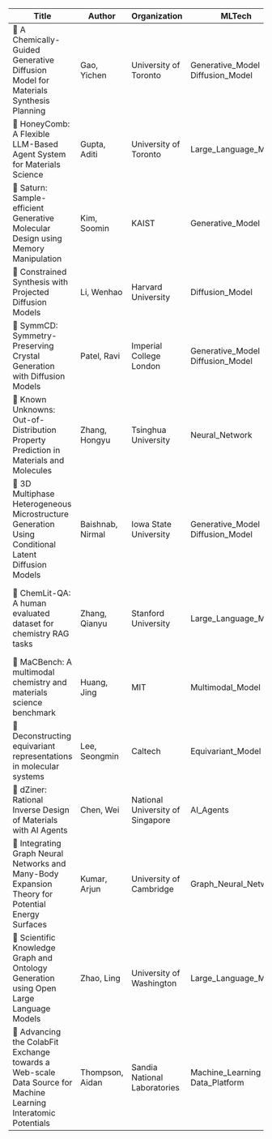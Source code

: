 | Title                                                                 | Author                 | Organization                | MLTech                           | TargetMaterial                 | ResearchObjective                                                                                 | OpenReviewLink                                                                 |
|-----------------------------------------------------------------------|------------------------|-----------------------------|----------------------------------|--------------------------------|--------------------------------------------------------------------------------------------------|-------------------------------------------------------------------------------|
| 🌟 A Chemically-Guided Generative Diffusion Model for Materials Synthesis Planning | Gao, Yichen            | University of Toronto       | Generative_Model<br>Diffusion_Model | Materials Synthesis Planning | Solve materials synthesis planning using a generative diffusion model with chemical guidance.    | [Link](https://openreview.net/forum?id=hy39qxU6CQ)                            |
| 🌟 HoneyComb: A Flexible LLM-Based Agent System for Materials Science | Gupta, Aditi           | University of Toronto       | Large_Language_Model             | Materials Science              | Introduce a flexible LLM agent for assisting in materials science tasks.                        | [Link](https://openreview.net/forum?id=Fh3IV8akOl)                            |
| 🌟 Saturn: Sample-efficient Generative Molecular Design using Memory Manipulation | Kim, Soomin            | KAIST                       | Generative_Model                 | Molecular Design               | Design molecules efficiently using generative models with memory manipulation.                  | [Link](https://openreview.net/forum?id=PoA0BkO19g)                            |
| 🌟 Constrained Synthesis with Projected Diffusion Models              | Li, Wenhao             | Harvard University          | Diffusion_Model                  | Synthesis Optimization         | Develop diffusion models for constrained material synthesis tasks.                              | [Link](https://openreview.net/forum?id=k2Tf6V5gMl)                            |
| 🌟 SymmCD: Symmetry-Preserving Crystal Generation with Diffusion Models | Patel, Ravi            | Imperial College London     | Generative_Model<br>Diffusion_Model | Symmetric Crystals             | Generate symmetry-preserving crystals using diffusion models.                                   | [Link](https://openreview.net/forum?id=7aOQfIYpTx)                            |
| 🌟 Known Unknowns: Out-of-Distribution Property Prediction in Materials and Molecules | Zhang, Hongyu          | Tsinghua University         | Neural_Network                   | Materials and Molecules        | Address OOD property prediction challenges for material and molecule properties.                | [Link](https://openreview.net/forum?id=Vd9V0hFNG9)                            |
| 🌟 3D Multiphase Heterogeneous Microstructure Generation Using Conditional Latent Diffusion Models | Baishnab, Nirmal       | Iowa State University       | Generative_Model<br>Diffusion_Model | Heterogeneous Microstructures | Generate multiphase microstructures using conditional latent diffusion models.                  | [Link](https://openreview.net/forum?id=3JmSy8ZCQv)                            |
| 🌟 ChemLit-QA: A human evaluated dataset for chemistry RAG tasks      | Zhang, Qianyu          | Stanford University         | Large_Language_Model             | Chemistry Literature Tasks     | Create a benchmark dataset for retrieval-augmented generation in chemistry literature.          | [Link](https://openreview.net/forum?id=Rz0kjXFGxp)                            |
| 🌟 MaCBench: A multimodal chemistry and materials science benchmark   | Huang, Jing            | MIT                         | Multimodal_Model                 | Chemistry and Materials Science | Benchmark multimodal approaches for chemistry and material science applications.                | [Link](https://openreview.net/forum?id=JcMf3YyPp0)                            |
| 🌟 Deconstructing equivariant representations in molecular systems    | Lee, Seongmin          | Caltech                     | Equivariant_Model                | Molecular Systems              | Analyze equivariant models in molecular systems to improve predictions and representations.     | [Link](https://openreview.net/forum?id=zDgkW4vSrt)                            |
| 🌟 dZiner: Rational Inverse Design of Materials with AI Agents        | Chen, Wei              | National University of Singapore | AI_Agents                        | Material Design                | Enable rational inverse material design using AI agents.                                         | [Link](https://openreview.net/forum?id=0gMRhkpO3K)                            |
| 🌟 Integrating Graph Neural Networks and Many-Body Expansion Theory for Potential Energy Surfaces | Kumar, Arjun           | University of Cambridge     | Graph_Neural_Network             | Potential Energy Surfaces      | Combine GNNs and many-body expansion for efficient energy surface modeling.                     | [Link](https://openreview.net/forum?id=wOBo9Fv76r)                            |
| 🌟 Scientific Knowledge Graph and Ontology Generation using Open Large Language Models | Zhao, Ling             | University of Washington    | Large_Language_Model             | Knowledge Graphs               | Generate scientific knowledge graphs and ontologies with LLMs.                                  | [Link](https://openreview.net/forum?id=kbZqsfy8Ig)                            |
| 🌟 Advancing the ColabFit Exchange towards a Web-scale Data Source for Machine Learning Interatomic Potentials | Thompson, Aidan        | Sandia National Laboratories | Machine_Learning<br>Data_Platform | Interatomic Potentials         | Enhance the ColabFit exchange into a large-scale data source for ML-based interatomic potentials. | [Link](https://openreview.net/forum?id=uexO98kP8k)                            |

